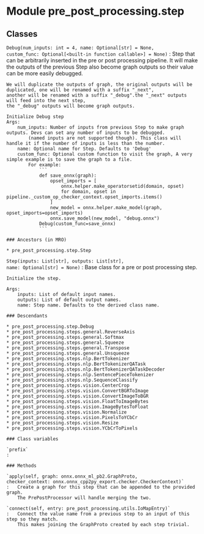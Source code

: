 Module pre_post_processing.step
===============================

Classes
-------

`Debug(num_inputs: int = 4, name: Optional[str] = None, custom_func: Optional[<built-in function callable>] = None)`
:   Step that can be arbitrarily inserted in the pre or post processing pipeline.
    It will make the outputs of the previous Step also become graph outputs so their value can be more easily debugged.
    
    We will duplicate the outputs of graph, the original outputs will be duplicated, one will be renamed with a suffix "_next",
    another will be renamed with a suffix "_debug".the "_next" outputs will feed into the next step,  
    the "_debug" outputs will become graph outputs.
    
    Initialize Debug step
    Args:
        num_inputs: Number of inputs from previous Step to make graph outputs. Devs can set any number of inputs to be debugged.
            (named inputs are not supported though). This class will handle it if the number of inputs is less than the number.
        name: Optional name for Step. Defaults to 'Debug'
        custom_func: Optional custom function to visit the graph, A very simple example is to save the graph to a file.
            For example:
                ```
                def save_onnx(graph):
                    opset_imports = [
                        onnx.helper.make_operatorsetid(domain, opset)
                        for domain, opset in pipeline._custom_op_checker_context.opset_imports.items()
                    ]
                    new_model = onnx.helper.make_model(graph, opset_imports=opset_imports)
                    onnx.save_model(new_model, "debug.onnx")
                Debug(custom_func=save_onnx)
                ```

    ### Ancestors (in MRO)

    * pre_post_processing.step.Step

`Step(inputs: List[str], outputs: List[str], name: Optional[str] = None)`
:   Base class for a pre or post processing step.
    
    Initialize the step.
    
    Args:
        inputs: List of default input names.
        outputs: List of default output names.
        name: Step name. Defaults to the derived class name.

    ### Descendants

    * pre_post_processing.step.Debug
    * pre_post_processing.steps.general.ReverseAxis
    * pre_post_processing.steps.general.Softmax
    * pre_post_processing.steps.general.Squeeze
    * pre_post_processing.steps.general.Transpose
    * pre_post_processing.steps.general.Unsqueeze
    * pre_post_processing.steps.nlp.BertTokenizer
    * pre_post_processing.steps.nlp.BertTokenizerQATask
    * pre_post_processing.steps.nlp.BertTokenizerQATaskDecoder
    * pre_post_processing.steps.nlp.SentencePieceTokenizer
    * pre_post_processing.steps.nlp.SequenceClassify
    * pre_post_processing.steps.vision.CenterCrop
    * pre_post_processing.steps.vision.ConvertBGRToImage
    * pre_post_processing.steps.vision.ConvertImageToBGR
    * pre_post_processing.steps.vision.FloatToImageBytes
    * pre_post_processing.steps.vision.ImageBytesToFloat
    * pre_post_processing.steps.vision.Normalize
    * pre_post_processing.steps.vision.PixelsToYCbCr
    * pre_post_processing.steps.vision.Resize
    * pre_post_processing.steps.vision.YCbCrToPixels

    ### Class variables

    `prefix`
    :

    ### Methods

    `apply(self, graph: onnx.onnx_ml_pb2.GraphProto, checker_context: onnx.onnx_cpp2py_export.checker.CheckerContext)`
    :   Create a graph for this step that can be appended to the provided graph.
        The PrePostProcessor will handle merging the two.

    `connect(self, entry: pre_post_processing.utils.IoMapEntry)`
    :   Connect the value name from a previous step to an input of this step so they match.
        This makes joining the GraphProto created by each step trivial.